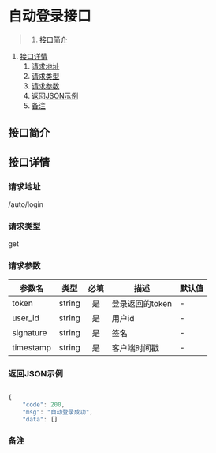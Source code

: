 # 自动登录接口

>1. [接口简介](#接口简介 "接口简介")
1. [接口详情](#接口详情 "接口详情")
	1. [请求地址](#请求地址 "请求地址")
	1. [请求类型](#请求类型 "请求类型")
	1. [请求参数](#请求参数 "请求参数")
	1. [返回JSON示例](#返回JSON示例 "返回JSON示例")
	1. [备注](#备注 "备注")



## 接口简介


## 接口详情 

### 请求地址
/auto/login

### 请求类型
get

### 请求参数
| 参数名 | 类型 | 必填 | 描述 | 默认值 |
| --- | :---: | :---: | --- | --- |
| token | string | 是 | 登录返回的token| - |
| user_id | string | 是 | 用户id| - |
| signature | string | 是 | 签名| - |
| timestamp | string | 是 | 客户端时间戳| - |



### 返回JSON示例
```javascript

{
    "code": 200,
    "msg": "自动登录成功",
    "data": []

```

### 备注